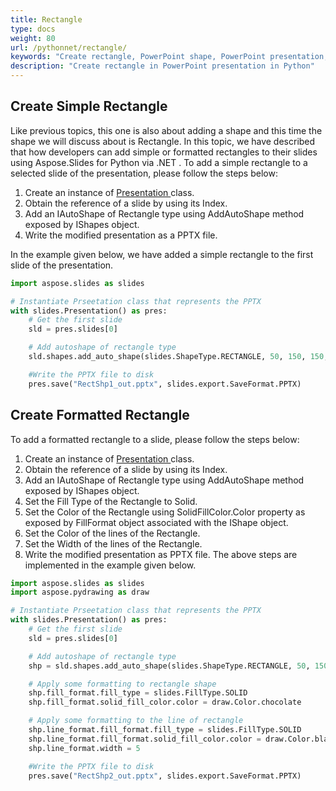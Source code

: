 ```yaml
---
title: Rectangle
type: docs
weight: 80
url: /pythonnet/rectangle/
keywords: "Create rectangle, PowerPoint shape, PowerPoint presentation, Python, Aspose.Slides for Python via .NET"
description: "Create rectangle in PowerPoint presentation in Python"
---
```



## **Create Simple Rectangle**
Like previous topics, this one is also about adding a shape and this time the shape we will discuss about is Rectangle. In this topic, we have described that how developers can add simple or formatted rectangles to their slides using Aspose.Slides for Python via .NET . To add a simple rectangle to a selected slide of the presentation, please follow the steps below:

1. Create an instance of [Presentation ](https://apireference.aspose.com/slides/pythonnet/aspose.slides/presentation)class.
1. Obtain the reference of a slide by using its Index.
1. Add an IAutoShape of Rectangle type using AddAutoShape method exposed by IShapes object.
1. Write the modified presentation as a PPTX file.

In the example given below, we have added a simple rectangle to the first slide of the presentation.

```py
import aspose.slides as slides

# Instantiate Prseetation class that represents the PPTX
with slides.Presentation() as pres:
    # Get the first slide
    sld = pres.slides[0]

    # Add autoshape of rectangle type
    sld.shapes.add_auto_shape(slides.ShapeType.RECTANGLE, 50, 150, 150, 50)

    #Write the PPTX file to disk
    pres.save("RectShp1_out.pptx", slides.export.SaveFormat.PPTX)
```


## **Create Formatted Rectangle**
To add a formatted rectangle to a slide, please follow the steps below:

1. Create an instance of [Presentation ](https://apireference.aspose.com/slides/pythonnet/aspose.slides/presentation)class.
1. Obtain the reference of a slide by using its Index.
1. Add an IAutoShape of Rectangle type using AddAutoShape method exposed by IShapes object.
1. Set the Fill Type of the Rectangle to Solid.
1. Set the Color of the Rectangle using SolidFillColor.Color property as exposed by FillFormat object associated with the IShape object.
1. Set the Color of the lines of the Rectangle.
1. Set the Width of the lines of the Rectangle.
1. Write the modified presentation as PPTX file.
   The above steps are implemented in the example given below.

```py
import aspose.slides as slides
import aspose.pydrawing as draw

# Instantiate Prseetation class that represents the PPTX
with slides.Presentation() as pres:
    # Get the first slide
    sld = pres.slides[0]

    # Add autoshape of rectangle type
    shp = sld.shapes.add_auto_shape(slides.ShapeType.RECTANGLE, 50, 150, 150, 50)

    # Apply some formatting to rectangle shape
    shp.fill_format.fill_type = slides.FillType.SOLID
    shp.fill_format.solid_fill_color.color = draw.Color.chocolate

    # Apply some formatting to the line of rectangle
    shp.line_format.fill_format.fill_type = slides.FillType.SOLID
    shp.line_format.fill_format.solid_fill_color.color = draw.Color.black
    shp.line_format.width = 5

    #Write the PPTX file to disk
    pres.save("RectShp2_out.pptx", slides.export.SaveFormat.PPTX)
```

